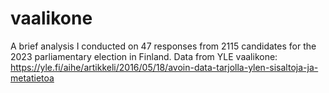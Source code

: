 # vaalikone
A brief analysis I conducted on 47 responses from 2115 candidates for the 2023 parliamentary election in Finland. Data from YLE vaalikone: https://yle.fi/aihe/artikkeli/2016/05/18/avoin-data-tarjolla-ylen-sisaltoja-ja-metatietoa
